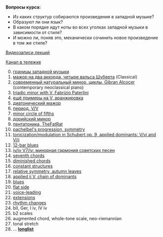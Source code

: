 **Вопросы курса:**
- Из каких структур собираются произведения в западной музыке?
- Образуют ли они язык?
- В каком порядке идут ноты во всех уголках западной музыки в зависимости от стиля?
- И можно ли, поняв это, механически сочинить новое произведение в том же стиле?

[Видеозаписи лекций](https://www.youtube.com/playlist?list=PLzQrZe3EemP5pVPYMwBJGtiejiN3qtCce)

[Канал в тележке](https://t.me/keetezh)

0. [границы западной музыки](00_intro.md)
1. [мажор на два аккорда, четыре вальса Шуберта](01_two_chords_in_major.md) (Classical)
2. [современный натуральный минор, циклы, Gibran Alcocer](02_21_century_natural_minor_loops.md) (contemporary neoclassical piano)
3. [triadic minor with V, Fabrizio Paterlini](03_triadic_minor_V.md)
4. [ещё примеры на V, аранжировка](04_V_and_arrangement.md) 
5. [диатонический мажор](05_diatonic_major.md)
6. [период, V/V](06_period_V_of_V.md)
8. [minor circle of fifths](minor_circle_of_fifths.md)
9. [дорийский минор](dorian.md)
7. [пентатоника, TheFatRat](pentatonic.md)
9. [pachelbel's progression, symmetry](pachelbel.md)
10. [tonicization/modulation in Schubert op. 9, applied dominants: V/vi and V/ii](tonicization_modulation.md)
11. [12-bar blues](12-bar_blues.md)
12. [iv/iv V7/iv: минорная гармония советских песен](tonicization_of_iv.md)
19. [seventh chords](seventh_chords.md)
17. [diminished chords](diminished_chords.md)
13. [constant structures](constant_structures.md)
12. [relative symmetry, autumn leaves](relative_symmetry.md)
13. [applied ii V, chain of dominants](advanced_applied.md)
15. [blues](blues.md)
16. [flat side](flat_side.md)
18. [voice-leading](voice-leading.md)
20. [extensions](extensions.md)
21. [rhythm changes](rhythm_changes.md)
22. bII, Ger, I iv, IV iv
23. b2 scales
24. augmented chord, whole-tone scale, neo-riemannian
25. tonal stretch
16. ... [**longlist**](longlist.md)

